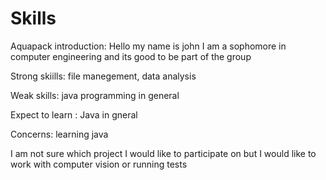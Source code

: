 # Skills
Aquapack introduction: Hello my name is john I am a sophomore in computer engineering and its good to be part of the group

Strong skiills: file manegement, data analysis

Weak skills: java programming in general

Expect to learn : Java in gneral

Concerns: learning java

I am not sure which project I would like to participate on but I would like to work with computer vision or running tests
